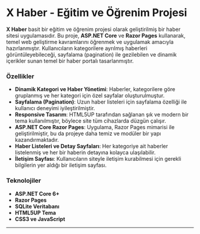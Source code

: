 # X Haber - Eğitim ve Öğrenim Projesi

**X Haber** basit bir eğitim ve öğrenim projesi olarak geliştirilmiş bir haber sitesi uygulamasıdır. Bu proje, **ASP.NET Core** ve **Razor Pages** kullanarak, temel web geliştirme kavramlarını öğrenmek ve uygulamak amacıyla hazırlanmıştır. Kullanıcıların kategorilere ayrılmış haberleri görüntüleyebileceği, sayfalama (pagination) ile gezilebilen ve dinamik içerikler sunan temel bir haber portalı tasarlanmıştır.

### Özellikler
- **Dinamik Kategori ve Haber Yönetimi**: Haberler, kategorilere göre gruplanmış ve her kategori için özel sayfalar oluşturulmuştur.
- **Sayfalama (Pagination)**: Uzun haber listeleri için sayfalama özelliği ile kullanıcı deneyimi iyileştirilmiştir.
- **Responsive Tasarım**: HTML5UP tarafından sağlanan şık ve modern bir tema kullanılmıştır, böylece site tüm cihazlarda düzgün çalışır.
- **ASP.NET Core Razor Pages**: Uygulama, Razor Pages mimarisi ile geliştirilmiştir, bu da projeye daha temiz ve modüler bir yapı kazandırmaktadır.
- **Haber Listeleri ve Detay Sayfaları**: Her kategoriye ait haberler listelenmiş ve her bir haberin detayına kolayca ulaşılabilir.
- **İletişim Sayfası**: Kullanıcıların siteyle iletişim kurabilmesi için gerekli bilgilerin yer aldığı bir iletişim sayfası.

### Teknolojiler
- **ASP.NET Core 6+**
- **Razor Pages**
- **SQLite Veritabanı**
- **HTML5UP Tema**
- **CSS3 ve JavaScript**


---

